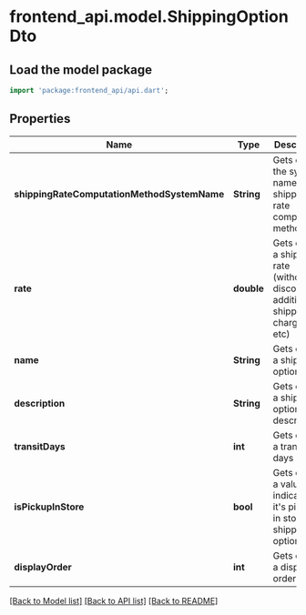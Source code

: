 # frontend_api.model.ShippingOptionDto

## Load the model package
```dart
import 'package:frontend_api/api.dart';
```

## Properties
Name | Type | Description | Notes
------------ | ------------- | ------------- | -------------
**shippingRateComputationMethodSystemName** | **String** | Gets or sets the system name of shipping rate computation method | [optional] 
**rate** | **double** | Gets or sets a shipping rate (without discounts, additional shipping charges, etc) | [optional] 
**name** | **String** | Gets or sets a shipping option name | [optional] 
**description** | **String** | Gets or sets a shipping option description | [optional] 
**transitDays** | **int** | Gets or sets a transit days | [optional] 
**isPickupInStore** | **bool** | Gets or sets a value indicating if it's pickup in store shipping option | [optional] 
**displayOrder** | **int** | Gets or sets a display order | [optional] 

[[Back to Model list]](../README.md#documentation-for-models) [[Back to API list]](../README.md#documentation-for-api-endpoints) [[Back to README]](../README.md)


